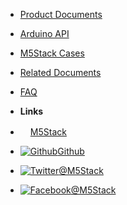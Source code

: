 - [Product Documents](en/)
- [Arduino API](en/api)
- [M5Stack Cases](en/case)
- [Related Documents](en/related_documents)
- [FAQ](en/faq)


- **Links**
- <a href="https://m5stack.com/"><img src="https://docs.m5stack.com/assets/img/favicon.ico" width=16px/>M5Stack</a>
- [![Github](https://icongram.jgog.in/simple/github.svg?color=808080&size=16)Github](https://github.com/m5stack)
- [![Twitter](https://icongram.jgog.in/simple/twitter.svg?colored&size=16)@M5Stack](http://twitter.com/M5Stack)
- [![Facebook](https://icongram.jgog.in/simple/facebook.svg?colored&size=16)@M5Stack](https://www.facebook.com/M5Stack)





<!-- 
<div class="container">
    <a class="nav-link" href="/#/" data-toggle="collapse" data-target="#Product">> Product Documents</a>
<div id="Product" class="collapse">
<div class="container" style="margin:10px">
  <div class="btn-group-vertical">
    <div class="btn-group">
        <button type="button" class="btn btn-primary dropdown-toggle" data-toggle="dropdown">
        Core
        </button>
        <div class="dropdown-menu" style="margin-left:45px ; margin-top:-10px">
        <a class="dropdown-item" href="/#/en/core/basic">Basic</a>
        <a class="dropdown-item" href="/#/en/core/gray">GRAY</a>
        <a class="dropdown-item" href="/#/en/core/fire" >FIRE</a>
        <a class="dropdown-item" href="/#/en/core/m5stickc" >M5StickC</a>
        <a class="dropdown-item" href="/#/en/core/m5stick" >M5Stick</a>
        <a class="dropdown-item" href="/#/en/core/m5go_lite" >M5GO Lite</a>
        <a class="dropdown-item" href="/#/en/core/m5go" >M5GO Kit</a>
        <a class="dropdown-item" href="/#/en/core/face_kit" >FACES Kit</a>
        </div>
    </div>
        <div class="btn-group">
        <button type="button" class="btn btn-primary dropdown-toggle" data-toggle="dropdown">
        Module
        </button>
        <div class="dropdown-menu" style="margin-left:45px ; margin-top:-10px">
        <a class="dropdown-item" href="#/en/?id=basic" >GPS</a>
        <a class="dropdown-item" href="#/en/?id=gray" >LORA</a>
        <a class="dropdown-item" href="#/en/?id=fire" >LoRaWAN</a>
        <a class="dropdown-item" href="#/en/?id=m5stickc" >SIM800L</a>
        <a class="dropdown-item" href="#/en/?id=m5stick" >COMMU</a>
        <a class="dropdown-item" href="#/en/?id=m5go-lite" >BATTERY</a>
        <a class="dropdown-item" href="#/en/?id=m5go-kit" >PROTO</a>
        <a class="dropdown-item" href="#/en/?id=faces-kit" >PROTO-KIT</a>
        <a class="dropdown-item" href="#/en/?id=basic" >PLUS</a>
        <a class="dropdown-item" href="#/en/?id=gray" >USB</a>
        <a class="dropdown-item" href="#/en/?id=fire" >BUS</a>
        <a class="dropdown-item" href="#/en/?id=m5stickc" >GoPlus</a>
        <a class="dropdown-item" href="#/en/?id=m5stick" >STEPMOTOR</a>
        <a class="dropdown-item" href="#/en/?id=m5go-lite" >SERVO</a>
        <a class="dropdown-item" href="#/en/?id=m5go-kit" >LEGO+</a>
        <a class="dropdown-item" href="#/en/?id=faces-kit" >FAN</a>
        <a class="dropdown-item" href="#/en/?id=m5stick" >FACES-ENCODER</a>
        <a class="dropdown-item" href="#/en/?id=m5go-lite" >FACES-JOYSTICK</a>
        <a class="dropdown-item" href="#/en/?id=m5go-kit" >FACES-FINGER</a>
        <a class="dropdown-item" href="#/en/?id=faces-kit" >FACES-RFID</a>
        </div>
    </div>
    <div class="btn-group">
        <button type="button" class="btn btn-primary dropdown-toggle" data-toggle="dropdown">
        Base
        </button>
        <div class="dropdown-menu" style="margin-left:45px ; margin-top:-10px">
        <a class="dropdown-item" href="#/en/?id=basic" >LAN</a>
        <a class="dropdown-item" href="#/en/?id=gray" >NODE</a>
        <a class="dropdown-item" href="#/en/?id=fire" >BTC</a>
        <a class="dropdown-item" href="#/en/?id=m5stickc" >PLC</a>
        <a class="dropdown-item" href="#/en/?id=m5stick" >Core BOTTOM</a>
        <a class="dropdown-item" href="#/en/?id=m5go-lite" >M5GO BOTTOM</a>
        <a class="dropdown-item" href="#/en/?id=m5go-kit" >M5GO RFID</a>
        <a class="dropdown-item" href="#/en/?id=faces-kit" >M5GO CHARGER</a>
        <a class="dropdown-item" href="#/en/?id=basic" >PM2.5</a>
        <a class="dropdown-item" href="#/en/?id=gray" >BASE15</a>
        <a class="dropdown-item" href="#/en/?id=fire" >BASE26</a>
        </div>
    </div>
    <div class="btn-group">
        <button type="button" class="btn btn-primary dropdown-toggle" data-toggle="dropdown">
        Unit
        </button>
        <div class="dropdown-menu" style="margin-left:45px ; margin-top:-100px ; width:40px">
        <a class="dropdown-item" href="#/en/?id=m5go-kit" >ANGLE</a>
        <a class="nav-link" data-bind="event" href="#" data-toggle="collapse" data-target="#camera" > Camera </a>
        <div id="camera" class="collapse">
            <div class="container" style="margin:10px">
                <div class="btn-group-vertical">
                    <a class="dropdown-item" href="#/en/?id=basic" >ESP32CAM</a>
                    <a class="dropdown-item" href="#/en/?id=gray" >M5Camera</a>
                    <a class="dropdown-item" href="#/en/?id=fire" >M5CameraF</a>
                    <a class="dropdown-item" href="#/en/?id=m5stickc" >M5CameraX</a>
                </div>
            </div>
        </div>
        <a class="nav-link" data-bind="event" href="#" data-toggle="collapse" data-target="#sensor" > Sensor </a>
        <div id="sensor" class="collapse">
            <div class="container" style="margin:10px">
                <div class="btn-group-vertical">
                    <a class="dropdown-item" href="#/en/?id=m5stick" >ENV</a>
                    <a class="dropdown-item" href="#/en/?id=m5go-lite" >EARTH</a>
                    <a class="dropdown-item" href="#/en/?id=m5go-kit" >LIGHT</a>
                    <a class="dropdown-item" href="#/en/?id=faces-kit" >PIR</a>
                    <a class="dropdown-item" href="#/en/?id=basic" >NCIR</a>
                    <a class="dropdown-item" href="#/en/?id=gray" >THERMAL</a>
                    <a class="dropdown-item" href="#/en/?id=fire" >COLOR</a>
                    <a class="dropdown-item" href="#/en/?id=m5stickc" >TOF</a>
                    <a class="dropdown-item" href="#/en/?id=m5stick" >HEART</a>
                    <a class="dropdown-item" href="#/en/?id=m5go-lite" >ADC</a>
                    <a class="dropdown-item" href="#/en/?id=m5go-kit" >MAKEY</a>
                    <a class="dropdown-item" href="#/en/?id=faces-kit" >GPS</a>
                    <a class="dropdown-item" href="#/en/?id=basic" >FINGER</a>
                    <a class="dropdown-item" href="#/en/?id=gray" >WEIGHT</a>
                    <a class="dropdown-item" href="#/en/?id=fire" >TRACE</a>
                    <a class="dropdown-item" href="#/en/?id=m5stickc" >ACCEL</a>
                    <a class="dropdown-item" href="#/en/?id=m5stick" >OP.90</a>
                    <a class="dropdown-item" href="#/en/?id=m5go-lite" >OP.180</a>
                </div>
            </div>
        </div>
        </div>
    </div>
    <div class="btn-group">
        <button type="button" class="btn btn-primary dropdown-toggle" data-toggle="dropdown">
        Application
        </button>
        <div class="dropdown-menu" style="margin-left:45px ; margin-top:-10px ; width:40px">
        <a class="dropdown-item" href="#/en/?id=basic" >BALA</a>
        <a class="dropdown-item" href="#/en/?id=gray" >LidarBOT</a>
        <a class="dropdown-item" href="#/en/?id=fire" >PIANO</a>
        <a class="dropdown-item" href="#/en/?id=m5stickc" >FLIR</a>
        <a class="dropdown-item" href="#/en/?id=m5stick" >Demo Board</a>
        </div>
    </div>
        <div class="btn-group">
        <button type="button" class="btn btn-primary dropdown-toggle" data-toggle="dropdown">
        Accessory
        </button>
        <div class="dropdown-menu" style="margin-left:45px ; margin-top:-10px ; width:40px">
        <a class="dropdown-item" href="#/en/?id=basic" >Grove-T</a>
        <a class="dropdown-item" href="#/en/?id=gray" >Grove Cable</a>
        <a class="dropdown-item" href="#/en/?id=fire" >GROVE2GROVE</a>
        <a class="dropdown-item" href="#/en/?id=m5stickc" >SCREW</a>
        <a class="dropdown-item" href="#/en/?id=m5stick" >BUS-Socket</a>
        <a class="dropdown-item" href="#/en/?id=fire" >Frame</a>
        </div>
    </div>
    <div class="btn-group">
        <button type="button" class="btn btn-primary dropdown-toggle" data-toggle="dropdown">
         Aluminium Profile
        </button>
        <div class="dropdown-menu" style="margin-left:45px ; margin-top:-10px ; width:40px">
        <a class="dropdown-item" href="#/en/?id=basic" >CORNER</a>
        <a class="dropdown-item" href="#/en/?id=gray" >NUT</a>
        <a class="dropdown-item" href="#/en/?id=fire" >Connector</a>
        <a class="dropdown-item" href="#/en/?id=m5stickc" >Aluminium-Profile</a>
        </div>
    </div>
    <div class="btn-group">
        <button type="button" class="btn btn-primary dropdown-toggle" data-toggle="dropdown">
         Tools
        </button>
        <div class="dropdown-menu" style="margin-left:45px ; margin-top:-10px ; width:40px">
        <a class="dropdown-item" href="#" >USB Downloader</a>
        <a class="dropdown-item" href="#" >USB-ISP</a>
        </div>
    </div>
  </div>
</div>
</div>


<a class="nav-link" href="/#/en/faq">> Arduino API</a>
<a class="nav-link" href="#">> M5Stack Cases</a>
<a class="nav-link" href="#">> Related Documents</a>
<a class="nav-link" href="#/en/faq">> FAQ</a>
</div>





- **Links**
- <a href="https://m5stack.com/"><img src="https://docs.m5stack.com/assets/img/favicon.ico" width=16px/>M5Stack</a>
- [![Github](https://icongram.jgog.in/simple/github.svg?color=808080&size=16)Github](https://github.com/m5stack)
- [![Twitter](https://icongram.jgog.in/simple/twitter.svg?colored&size=16)@M5Stack](http://twitter.com/M5Stack)
- [![Facebook](https://icongram.jgog.in/simple/facebook.svg?colored&size=16)@M5Stack](https://www.facebook.com/M5Stack) -->

